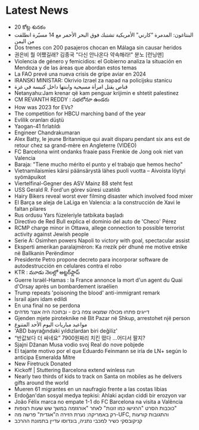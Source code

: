 # Latest News
-  20 కోట్ల శునకం
-  البنتاغون: المدمرة “كارني” الأمريكية تشتبك فوق البحر الأحمر مع 14 مسيّرة انطلقت من اليمن
-  Dos trenes con 200 pasajeros chocan en Málaga sin causar heridos
-  권은비 뭘 어쨌길래? 김종국 "다신 안나온다 약속해라!" 분노 [런닝맨]
-  Violencia de género y femicidios: el Gobierno analiza la situación en Mendoza y de las áreas que abordan estos temas
-  La FAO prevé una nueva crisis de gripe aviar en 2024
-  IRANSKI MINISTAR: Okrivio Izrael za napad na policijsku stanicu
-  قناص يقتل امرأة مسيحية وابنتها داخل كنيسة في غزة
-  Netanyahu:Jam krenar që kam penguar krijimin e shtetit palestinez
-  CM REVANTH REDDY : సభలోనూ ఉండరు
-  How was 2023 for EVs?
-  The competition for HBCU marching band of the year
-  Evlilik oranları düştü
-  Yaogan-41 fırlatıldı
-  Engineer Chandrakumaran
-  Alex Batty, le jeune Britannique qui avait disparu pendant six ans est de retour chez sa grand-mère en Angleterre (VIDEO)
-  FC Barcelona wint ondanks fraaie pass Frenkie de Jong ook niet van Valencia
-  Baraja: "Tiene mucho mérito el punto y el trabajo que hemos hecho"
-  Vietnamilais­mies kärsi päänsärystä lähes puoli vuotta – Aivoista löytyi syömäpuikot
-  Viertelfinal-Gegner des ASV Mainz 88 steht fest
-  USS Gerald R. Ford'un görev süresi uzatıldı
-  Hairy Bikers reveal worst ever filming disaster which involved food mixer
-  El Barça se aleja de LaLiga en Valencia: a la construcción de Xavi le faltan pilares
-  Rus ordusu Yars füzeleriyle tatbikata başladı
-  Directivo de Red Bull explica el dominio del auto de 'Checo' Pérez
-  RCMP charge minor in Ottawa, allege connection to possible terrorist activity against Jewish people
-  Serie A: Osimhen powers Napoli to victory with goal, spectacular assist
-  Eksperti amerikan paralajmëron: Ka rrezik për dhunë me motive etnike në Ballkanin Perëndimor
-  Presidente Petro propone decreto para incorporar software de autodestrucción en celulares contra el robo
-  KTR : మూడు నెలల్లో అట్టర్‌ఫ్లాప్‌
-  Guerre Israël-Hamas : la France annonce la mort d'un agent du Quai d'Orsay après un bombardement israélien
-  Trump repeats 'poisoning the blood' anti-immigrant remark
-  İsrail ajanı idam edildi
-  En una final no se perdona
-  דייגים פתחו מכולה שמצאו צפה בים - ובתוכה היה אוצר מדהים
-  Gjenden mjete piroteknike në Bit Pazar në Shkup, arrestohet një person
-  مواعيد مباريات اليوم الأحد المتنوع
-  'ABD bayrağındaki yıldızlardan biri değiliz'
-  “반값보다 더 싸네요” 7900원짜리 치킨 떴다 …어디서 팔지?
-  Sjajni Džanan Musa vodio svoj Real do nove pobjede
-  El tajante motivo por el que Eduardo Feinmann se iría de LN+ según lo anticipa Esmeralda Mitre
-  New Firetruck Donated
-  Kickoff | Stuttering Barcelona extend winless run
-  Nearly two thirds of kids to track on Santa on mobiles as he delivers gifts around the world
-  Mueren 61 migrantes en un naufragio frente a las costas libias
-  Erdoğan'dan sosyal medya tepkisi: Ahlaki açıdan ciddi bir erozyon var
-  João Félix marca no empate 1-1 do FC Barcelona na visita a Valência
-  כוכבות הסרט "הרגישו כמו זונות" לאחר "אורגזמה במשך שש שעות רצופות"
-  רק באמריקה: נערת הזירה ה"אגדית" פרשה מה-UFC, והתגובות קורעות
-  קניקובסקי כשיר למכבי נתניה, בונדוסו עדיין בתמונת ההרכב
